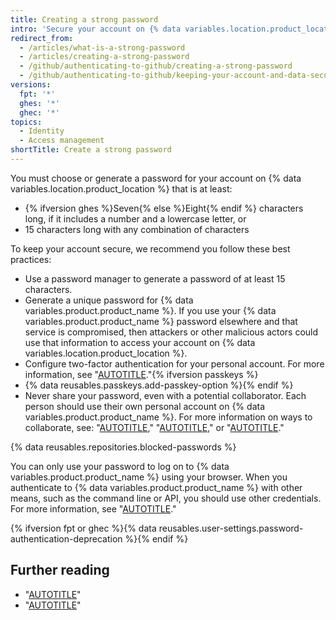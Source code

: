 ```yaml
---
title: Creating a strong password
intro: 'Secure your account on {% data variables.location.product_location %} with a strong and unique password using a password manager.'
redirect_from:
  - /articles/what-is-a-strong-password
  - /articles/creating-a-strong-password
  - /github/authenticating-to-github/creating-a-strong-password
  - /github/authenticating-to-github/keeping-your-account-and-data-secure/creating-a-strong-password
versions:
  fpt: '*'
  ghes: '*'
  ghec: '*'
topics:
  - Identity
  - Access management
shortTitle: Create a strong password
---
```

You must choose or generate a password for your account on {% data variables.location.product_location %} that is at least:
* {% ifversion ghes %}Seven{% else %}Eight{% endif %} characters long, if it includes a number and a lowercase letter, or
* 15 characters long with any combination of characters

To keep your account secure, we recommend you follow these best practices:
* Use a password manager to generate a password of at least 15 characters.
* Generate a unique password for {% data variables.product.product_name %}. If you use your {% data variables.product.product_name %} password elsewhere and that service is compromised, then attackers or other malicious actors could use that information to access your account on {% data variables.location.product_location %}.
* Configure two-factor authentication for your personal account. For more information, see "[AUTOTITLE](/authentication/securing-your-account-with-two-factor-authentication-2fa/about-two-factor-authentication)."{% ifversion passkeys %}
* {% data reusables.passkeys.add-passkey-option %}{% endif %}
* Never share your password, even with a potential collaborator. Each person should use their own personal account on {% data variables.product.product_name %}. For more information on ways to collaborate, see: "[AUTOTITLE](/account-and-profile/setting-up-and-managing-your-personal-account-on-github/managing-access-to-your-personal-repositories/inviting-collaborators-to-a-personal-repository)," "[AUTOTITLE](/pull-requests/collaborating-with-pull-requests/getting-started/about-collaborative-development-models)," or "[AUTOTITLE](/organizations/collaborating-with-groups-in-organizations)."

{% data reusables.repositories.blocked-passwords %}

You can only use your password to log on to {% data variables.product.product_name %} using your browser. When you authenticate to {% data variables.product.product_name %} with other means, such as the command line or API, you should use other credentials. For more information, see "[AUTOTITLE](/authentication/keeping-your-account-and-data-secure/about-authentication-to-github)."

{% ifversion fpt or ghec %}{% data reusables.user-settings.password-authentication-deprecation %}{% endif %}

## Further reading

* "[AUTOTITLE](/get-started/getting-started-with-git/caching-your-github-credentials-in-git)"
* "[AUTOTITLE](/authentication/keeping-your-account-and-data-secure)"
